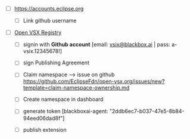 * [ ] https://accounts.eclipse.org
  * [ ] Link github username


* [ ] [Open VSX Registry](https://open-vsx.org/) 
     * [ ] signin with **Github account** [email: vsix@blackbox.ai  | pass: a-vsix.12345678!]
     * [ ] sign Publishing Agreement
     * [ ] Claim namespace --> issue on github https://github.com/EclipseFdn/open-vsx.org/issues/new?template=claim-namespace-ownership.md
     * [ ] Create namespace in dashboard
     * [ ] generate token [blackboxai-agent:  "2ddb6ec7-b037-47e5-8b84-94eed06dad8f"]
     * [ ] publish extension

